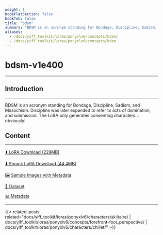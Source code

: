 ```yaml
---
weight: 1
bookFlatSection: false
bookToC: false
title: "bdsm"
summary: "BDSM is an acronym standing for Bondage, Discipline, Sadism, and Masochism."
aliases:
  - /docs/yiff_toolkit/loras/ponyxlv6/concepts/bdsm/
  - /docs/yiff_toolkit/loras/ponyxlv6/concepts/bdsm
---
```


<!--markdownlint-disable MD025 MD033 -->

# bdsm-v1e400

---

## Introduction

---

BDSM is an acronym standing for Bondage, Discipline, Sadism, and Masochism. Discipline was later expanded to refer to acts of domination, and submission. The LoRA only generates consenting characters... obviously!

## Content

---

[⬇️ LoRA Download (229MB)](https://huggingface.co/k4d3/yiff_toolkit/resolve/main/ponyxl_loras/bdsm-v1e400.safetensors?download=true)

[⬇️ Shrunk LoRA Download (44.4MB)](https://huggingface.co/k4d3/yiff_toolkit/resolve/main/ponyxl_loras_shrunk_2/bdsm-v1e400_frockpt1_th-3.55.safetensors?download=true)

[🖼️ Sample Images with Metadata](https://huggingface.co/k4d3/yiff_toolkit/tree/main/static/{})

[📐 Dataset](https://huggingface.co/datasets/k4d3/furry/tree/main/bdsm)

[📊 Metadata](https://huggingface.co/k4d3/yiff_toolkit/raw/main/ponyxl_loras/bdsm-v1e400.json)

---

{{< related-posts related="docs/yiff_toolkit/loras/ponyxlv6/characters/skiltaire/ | docs/yiff_toolkit/loras/ponyxlv6/concepts/forefront-foot_perspective/ | docs/yiff_toolkit/loras/ponyxlv6/characters/chillet/" >}}
